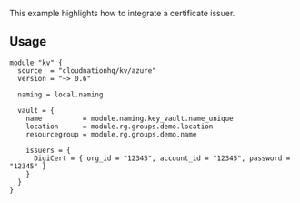 This example highlights how to integrate a certificate issuer.

## Usage

```hcl
module "kv" {
  source  = "cloudnationhq/kv/azure"
  version = "~> 0.6"

  naming = local.naming

  vault = {
    name          = module.naming.key_vault.name_unique
    location      = module.rg.groups.demo.location
    resourcegroup = module.rg.groups.demo.name

    issuers = {
      DigiCert = { org_id = "12345", account_id = "12345", password = "12345" }
    }
  }
}
```
